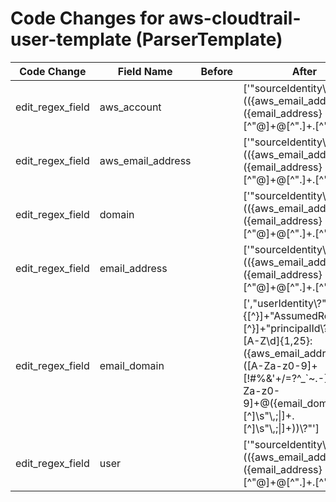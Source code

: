 # Code Changes for aws-cloudtrail-user-template (ParserTemplate)

| Code Change | Field Name | Before | After |
|-------------|------------|--------|-------|
| edit_regex_field | aws_account |  | ['"sourceIdentity\\?":\s*\\?"(({aws_email_address}({email_address}[^"@]+@[^"\.]+\.[^"]+))|({aws_account}({user}[\w\.\-\!\#\^\~]{1,40}\$?))(@({domain}[^@"]+))?)\\?"', ',"userIdentity\\?":.+?"IAMUser\\?".+?"userName\\?":\s*\\?"(({aws_email_address}({email_address}[^"@]+@[^"\.]+\.[^"]+))|({aws_account}({user}[\w\.\-\!\#\^\~]{1,40}\$?))(@({domain}[^@"]+))?)\\?"', ',"userIdentity\\?":.+?"arn\\?":\s*\\?"arn:aws:sts::\d+:assumed-role\/({role}[^\/"]+)\/(AssumeRoleSession|((?![\w\-\.]{30,})(({aws_email_address}[^"@]+@[^"\.]+\.[^"]+)|({aws_account}[\w\.\-]{1,40}\$?)(@({domain}[^@"]+))?)))\\?"', ',"userIdentity\\?":\s*\{"type\\?":\s*\\?"({aws_account}({user}Root))\\?"', '\Wsuser=[^=]*?(({aws_email_address}({email_address}[^@=\s\/:]+@[^=\.\s\/:]+\.[^\s=\/:]+?))|({aws_account}({user}[\w\.\-\!\#\^\~]{1,40}\$?))(@[^=]+?)?)(\s+\w+=|\s*$)', '\\?"type\\?":\\?"IAMUser\\?"[^\}]+?"userName\\?":\s*\\?"(({aws_email_address}({email_address}[^"@]+@[^"\.]+\.[^"]+))|({aws_account}({user}[\w\.\-\!\#\^\~]{1,40}\$?))(@({domain}[^@"]+))?)\\?"', 'exa_regex="sourceIdentity\\?":\s*\\?"(({aws_email_address}({email_address}[^"@]+@[^"\.]+\.[^"]+))|({aws_account}({user}[\w\.\-\!\#\^\~]{1,40}\$?))(@({domain}[^@"]+))?)\\?"', 'exa_regex="userIdentity\\?":.+?"IAMUser\\?".+?"userName\\?":\s*\\?"(({aws_email_address}({email_address}[^"@]+@[^"\.]+\.[^"]+))|({aws_account}({user}[\w\.\-\!\#\^\~]{1,40}\$?))(@({domain}[^@"]+))?)\\?"', 'exa_regex="userIdentity\\?":.+?"arn\\?":\s*\\?"arn:aws:sts::\d+:assumed-role\/({role}[^\/"]+)\/(AssumeRoleSession|((?![\w\-\.]{30,})(({aws_email_address}[^"@]+@[^"\.]+\.[^"]+)|({aws_account}[\w\.\-]{1,40}\$?)(@({domain}[^@"]+))?)))\\?"', 'exa_regex="userIdentity\\?":\s*\{"type\\?":\s*\\?"({aws_account}({user}Root))\\?"', 'exa_regex=\Wsuser=[^=]*?(({aws_email_address}({email_address}[^@=\s\/:]+@[^=\.\s\/:]+\.[^\s=\/:]+?))|({aws_account}({user}[\w\.\-\!\#\^\~]{1,40}\$?))(@[^=]+?)?)(\s+\w+=|\s*$)', 'exa_regex=\\?"type\\?":\\?"IAMUser\\?"[^\}]+?"userName\\?":\s*\\?"(({aws_email_address}({email_address}[^"@]+@[^"\.]+\.[^"]+))|({aws_account}({user}[\w\.\-\!\#\^\~]{1,40}\$?))(@({domain}[^@"]+))?)\\?"'] |
| edit_regex_field | aws_email_address |  | ['"sourceIdentity\\?":\s*\\?"(({aws_email_address}({email_address}[^"@]+@[^"\.]+\.[^"]+))|({aws_account}({user}[\w\.\-\!\#\^\~]{1,40}\$?))(@({domain}[^@"]+))?)\\?"', ',"userIdentity\\?":.+?"IAMUser\\?".+?"userName\\?":\s*\\?"(({aws_email_address}({email_address}[^"@]+@[^"\.]+\.[^"]+))|({aws_account}({user}[\w\.\-\!\#\^\~]{1,40}\$?))(@({domain}[^@"]+))?)\\?"', ',"userIdentity\\?":.+?"arn\\?":\s*\\?"arn:aws:sts::\d+:assumed-role\/({role}[^\/"]+)\/(AssumeRoleSession|((?![\w\-\.]{30,})(({aws_email_address}[^"@]+@[^"\.]+\.[^"]+)|({aws_account}[\w\.\-]{1,40}\$?)(@({domain}[^@"]+))?)))\\?"', ',"userIdentity\\?":\{[^\}]+"AssumedRole\\?"[^\}]+"principalId\\?":\s*\\?"[A-Z\d]{1,25}:({aws_email_address}([A-Za-z0-9]+[!#$%&\'+\/=?^_`~.\-])*[A-Za-z0-9]+@({email_domain}[^\]\s"\\,;\|]+\.[^\]\s"\\,;\|]+))\\?"', '\Wsuser=[^=]*?(({aws_email_address}({email_address}[^@=\s\/:]+@[^=\.\s\/:]+\.[^\s=\/:]+?))|({aws_account}({user}[\w\.\-\!\#\^\~]{1,40}\$?))(@[^=]+?)?)(\s+\w+=|\s*$)', '\\?"type\\?":\\?"IAMUser\\?"[^\}]+?"userName\\?":\s*\\?"(({aws_email_address}({email_address}[^"@]+@[^"\.]+\.[^"]+))|({aws_account}({user}[\w\.\-\!\#\^\~]{1,40}\$?))(@({domain}[^@"]+))?)\\?"', 'exa_regex="sourceIdentity\\?":\s*\\?"(({aws_email_address}({email_address}[^"@]+@[^"\.]+\.[^"]+))|({aws_account}({user}[\w\.\-\!\#\^\~]{1,40}\$?))(@({domain}[^@"]+))?)\\?"', 'exa_regex="userIdentity\\?":.+?"IAMUser\\?".+?"userName\\?":\s*\\?"(({aws_email_address}({email_address}[^"@]+@[^"\.]+\.[^"]+))|({aws_account}({user}[\w\.\-\!\#\^\~]{1,40}\$?))(@({domain}[^@"]+))?)\\?"', 'exa_regex="userIdentity\\?":.+?"arn\\?":\s*\\?"arn:aws:sts::\d+:assumed-role\/({role}[^\/"]+)\/(AssumeRoleSession|((?![\w\-\.]{30,})(({aws_email_address}[^"@]+@[^"\.]+\.[^"]+)|({aws_account}[\w\.\-]{1,40}\$?)(@({domain}[^@"]+))?)))\\?"', 'exa_regex="userIdentity\\?":\{[^\}]+"AssumedRole\\?"[^\}]+"principalId\\?":\s*\\?"[A-Z\d]{1,25}:({aws_email_address}([A-Za-z0-9]+[!#$%&\'+\/=?^_`~.\-])*[A-Za-z0-9]+@({email_domain}[^\]\s"\\,;\|]+\.[^\]\s"\\,;\|]+))\\?"', 'exa_regex=\Wsuser=[^=]*?(({aws_email_address}({email_address}[^@=\s\/:]+@[^=\.\s\/:]+\.[^\s=\/:]+?))|({aws_account}({user}[\w\.\-\!\#\^\~]{1,40}\$?))(@[^=]+?)?)(\s+\w+=|\s*$)', 'exa_regex=\\?"type\\?":\\?"IAMUser\\?"[^\}]+?"userName\\?":\s*\\?"(({aws_email_address}({email_address}[^"@]+@[^"\.]+\.[^"]+))|({aws_account}({user}[\w\.\-\!\#\^\~]{1,40}\$?))(@({domain}[^@"]+))?)\\?"'] |
| edit_regex_field | domain |  | ['"sourceIdentity\\?":\s*\\?"(({aws_email_address}({email_address}[^"@]+@[^"\.]+\.[^"]+))|({aws_account}({user}[\w\.\-\!\#\^\~]{1,40}\$?))(@({domain}[^@"]+))?)\\?"', ',"userIdentity\\?":.+?"IAMUser\\?".+?"userName\\?":\s*\\?"(({aws_email_address}({email_address}[^"@]+@[^"\.]+\.[^"]+))|({aws_account}({user}[\w\.\-\!\#\^\~]{1,40}\$?))(@({domain}[^@"]+))?)\\?"', ',"userIdentity\\?":.+?"arn\\?":\s*\\?"arn:aws:sts::\d+:assumed-role\/({role}[^\/"]+)\/(AssumeRoleSession|((?![\w\-\.]{30,})(({aws_email_address}[^"@]+@[^"\.]+\.[^"]+)|({aws_account}[\w\.\-]{1,40}\$?)(@({domain}[^@"]+))?)))\\?"', '\\?"type\\?":\\?"IAMUser\\?"[^\}]+?"userName\\?":\s*\\?"(({aws_email_address}({email_address}[^"@]+@[^"\.]+\.[^"]+))|({aws_account}({user}[\w\.\-\!\#\^\~]{1,40}\$?))(@({domain}[^@"]+))?)\\?"', 'exa_regex="sourceIdentity\\?":\s*\\?"(({aws_email_address}({email_address}[^"@]+@[^"\.]+\.[^"]+))|({aws_account}({user}[\w\.\-\!\#\^\~]{1,40}\$?))(@({domain}[^@"]+))?)\\?"', 'exa_regex="userIdentity\\?":.+?"IAMUser\\?".+?"userName\\?":\s*\\?"(({aws_email_address}({email_address}[^"@]+@[^"\.]+\.[^"]+))|({aws_account}({user}[\w\.\-\!\#\^\~]{1,40}\$?))(@({domain}[^@"]+))?)\\?"', 'exa_regex="userIdentity\\?":.+?"arn\\?":\s*\\?"arn:aws:sts::\d+:assumed-role\/({role}[^\/"]+)\/(AssumeRoleSession|((?![\w\-\.]{30,})(({aws_email_address}[^"@]+@[^"\.]+\.[^"]+)|({aws_account}[\w\.\-]{1,40}\$?)(@({domain}[^@"]+))?)))\\?"', 'exa_regex=\\?"type\\?":\\?"IAMUser\\?"[^\}]+?"userName\\?":\s*\\?"(({aws_email_address}({email_address}[^"@]+@[^"\.]+\.[^"]+))|({aws_account}({user}[\w\.\-\!\#\^\~]{1,40}\$?))(@({domain}[^@"]+))?)\\?"'] |
| edit_regex_field | email_address |  | ['"sourceIdentity\\?":\s*\\?"(({aws_email_address}({email_address}[^"@]+@[^"\.]+\.[^"]+))|({aws_account}({user}[\w\.\-\!\#\^\~]{1,40}\$?))(@({domain}[^@"]+))?)\\?"', ',"userIdentity\\?":.+?"IAMUser\\?".+?"userName\\?":\s*\\?"(({aws_email_address}({email_address}[^"@]+@[^"\.]+\.[^"]+))|({aws_account}({user}[\w\.\-\!\#\^\~]{1,40}\$?))(@({domain}[^@"]+))?)\\?"', '\Wsuser=[^=]*?(({aws_email_address}({email_address}[^@=\s\/:]+@[^=\.\s\/:]+\.[^\s=\/:]+?))|({aws_account}({user}[\w\.\-\!\#\^\~]{1,40}\$?))(@[^=]+?)?)(\s+\w+=|\s*$)', '\\?"type\\?":\\?"IAMUser\\?"[^\}]+?"userName\\?":\s*\\?"(({aws_email_address}({email_address}[^"@]+@[^"\.]+\.[^"]+))|({aws_account}({user}[\w\.\-\!\#\^\~]{1,40}\$?))(@({domain}[^@"]+))?)\\?"', 'exa_regex="sourceIdentity\\?":\s*\\?"(({aws_email_address}({email_address}[^"@]+@[^"\.]+\.[^"]+))|({aws_account}({user}[\w\.\-\!\#\^\~]{1,40}\$?))(@({domain}[^@"]+))?)\\?"', 'exa_regex="userIdentity\\?":.+?"IAMUser\\?".+?"userName\\?":\s*\\?"(({aws_email_address}({email_address}[^"@]+@[^"\.]+\.[^"]+))|({aws_account}({user}[\w\.\-\!\#\^\~]{1,40}\$?))(@({domain}[^@"]+))?)\\?"', 'exa_regex=\Wsuser=[^=]*?(({aws_email_address}({email_address}[^@=\s\/:]+@[^=\.\s\/:]+\.[^\s=\/:]+?))|({aws_account}({user}[\w\.\-\!\#\^\~]{1,40}\$?))(@[^=]+?)?)(\s+\w+=|\s*$)', 'exa_regex=\\?"type\\?":\\?"IAMUser\\?"[^\}]+?"userName\\?":\s*\\?"(({aws_email_address}({email_address}[^"@]+@[^"\.]+\.[^"]+))|({aws_account}({user}[\w\.\-\!\#\^\~]{1,40}\$?))(@({domain}[^@"]+))?)\\?"'] |
| edit_regex_field | email_domain |  | [',"userIdentity\\?":\{[^\}]+"AssumedRole\\?"[^\}]+"principalId\\?":\s*\\?"[A-Z\d]{1,25}:({aws_email_address}([A-Za-z0-9]+[!#$%&\'+\/=?^_`~.\-])*[A-Za-z0-9]+@({email_domain}[^\]\s"\\,;\|]+\.[^\]\s"\\,;\|]+))\\?"', 'exa_regex="userIdentity\\?":\{[^\}]+"AssumedRole\\?"[^\}]+"principalId\\?":\s*\\?"[A-Z\d]{1,25}:({aws_email_address}([A-Za-z0-9]+[!#$%&\'+\/=?^_`~.\-])*[A-Za-z0-9]+@({email_domain}[^\]\s"\\,;\|]+\.[^\]\s"\\,;\|]+))\\?"'] |
| edit_regex_field | user |  | ['"sourceIdentity\\?":\s*\\?"(({aws_email_address}({email_address}[^"@]+@[^"\.]+\.[^"]+))|({aws_account}({user}[\w\.\-\!\#\^\~]{1,40}\$?))(@({domain}[^@"]+))?)\\?"', ',"userIdentity\\?":.+?"IAMUser\\?".+?"userName\\?":\s*\\?"(({aws_email_address}({email_address}[^"@]+@[^"\.]+\.[^"]+))|({aws_account}({user}[\w\.\-\!\#\^\~]{1,40}\$?))(@({domain}[^@"]+))?)\\?"', ',"userIdentity\\?":\s*\{"type\\?":\s*\\?"({aws_account}({user}Root))\\?"', '\Wsuser=[^=]*?(({aws_email_address}({email_address}[^@=\s\/:]+@[^=\.\s\/:]+\.[^\s=\/:]+?))|({aws_account}({user}[\w\.\-\!\#\^\~]{1,40}\$?))(@[^=]+?)?)(\s+\w+=|\s*$)', '\\?"type\\?":\\?"IAMUser\\?"[^\}]+?"userName\\?":\s*\\?"(({aws_email_address}({email_address}[^"@]+@[^"\.]+\.[^"]+))|({aws_account}({user}[\w\.\-\!\#\^\~]{1,40}\$?))(@({domain}[^@"]+))?)\\?"', 'exa_regex="sourceIdentity\\?":\s*\\?"(({aws_email_address}({email_address}[^"@]+@[^"\.]+\.[^"]+))|({aws_account}({user}[\w\.\-\!\#\^\~]{1,40}\$?))(@({domain}[^@"]+))?)\\?"', 'exa_regex="userIdentity\\?":.+?"IAMUser\\?".+?"userName\\?":\s*\\?"(({aws_email_address}({email_address}[^"@]+@[^"\.]+\.[^"]+))|({aws_account}({user}[\w\.\-\!\#\^\~]{1,40}\$?))(@({domain}[^@"]+))?)\\?"', 'exa_regex="userIdentity\\?":\s*\{"type\\?":\s*\\?"({aws_account}({user}Root))\\?"', 'exa_regex=\Wsuser=[^=]*?(({aws_email_address}({email_address}[^@=\s\/:]+@[^=\.\s\/:]+\.[^\s=\/:]+?))|({aws_account}({user}[\w\.\-\!\#\^\~]{1,40}\$?))(@[^=]+?)?)(\s+\w+=|\s*$)', 'exa_regex=\\?"type\\?":\\?"IAMUser\\?"[^\}]+?"userName\\?":\s*\\?"(({aws_email_address}({email_address}[^"@]+@[^"\.]+\.[^"]+))|({aws_account}({user}[\w\.\-\!\#\^\~]{1,40}\$?))(@({domain}[^@"]+))?)\\?"'] |